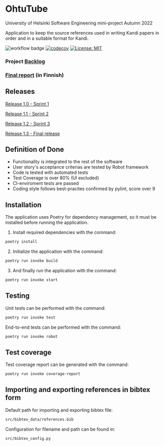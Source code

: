 # OhtuTube

University of Helsinki Software Engineering mini-project Autumn 2022

Application to keep the source references used in writing Kandi papers in order and in a suitable format for Kandi.

![workflow badge](https://github.com/smannist/ohtuvarasto/workflows/CI/badge.svg)
[![codecov](https://codecov.io/gh/JanneKarki/OhtuTube/branch/main/graph/badge.svg?token=926J1FN1OR)](https://codecov.io/gh/JanneKarki/OhtuTube)
[![License: MIT](https://img.shields.io/badge/License-MIT-yellow.svg)](https://opensource.org/licenses/MIT)

### Project [Backlog](https://docs.google.com/spreadsheets/d/10WoYOFuoc0nGcKmTAKLrLbm1TYcGsJvkDpc3olPwmWM/edit?usp=sharing)
### [Final report](https://github.com/JanneKarki/OhtuTube/blob/main/documents/loppuraportti.md) (in Finnish)

## Releases

[Release 1.0 - Sprint 1](https://github.com/JanneKarki/OhtuTube/releases/tag/Sprint1)

[Release 1.1 - Sprint 2](https://github.com/JanneKarki/OhtuTube/releases/tag/Sprint2)

[Release 1.2 - Sprint 3](https://github.com/JanneKarki/OhtuTube/releases/tag/Sprint3)

[Release 1.3 - Final release](https://github.com/JanneKarki/OhtuTube/releases/tag/Final_release)

## Definition of Done

- Functionality is integrated to the rest of the software
- User story's acceptance criterias are tested by Robot framework
- Code is tested with automated tests
- Test Coverage is over 80% (UI excluded)
- CI-enviroment tests are passed
- Coding style follows best-pracites confirmed by pylint, score over 9

## Installation

The application uses Poetry for dependency management, so it must be installed before running the application.

1. Install required dependencies with the command:

```bash
poetry install

```

2. Initialize the application with the command:

```bash
poetry run invoke build
```

3. And finally run the application with the command:

```bash
poetry run invoke start
```

## Testing

Unit tests can be performed with the command:

```bash
poetry run invoke test
```

End-to-end tests can be performed with the command:

```bash
poetry run invoke robot
```

## Test coverage

Test coverage report can be generated with the command:

```bash
poetry run invoke coverage-report
```

## Importing and exporting references in bibtex form

Default path for importing and exporting bibtex file:

```bash
src/bibtex_data/references.bib

```
Configuration for filename and path can be found in:

```bash
src/bibtex_config.py

```
